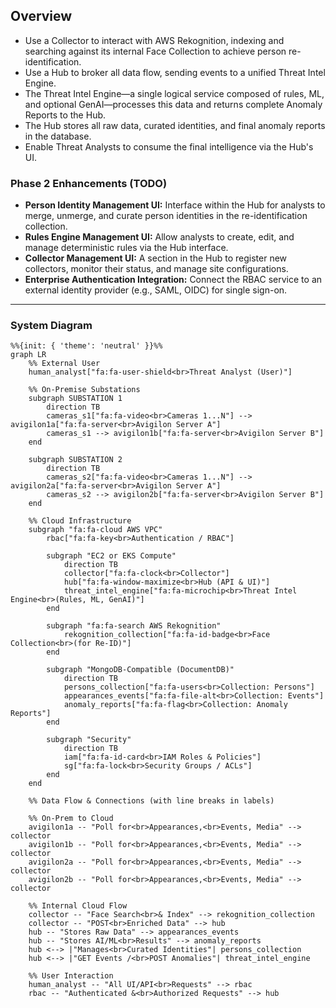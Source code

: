 ## Overview
- Use a Collector to interact with AWS Rekognition, indexing and searching against its internal Face Collection to achieve person re-identification.
- Use a Hub to broker all data flow, sending events to a unified Threat Intel Engine.
- The Threat Intel Engine—a single logical service composed of rules, ML, and optional GenAI—processes this data and returns complete Anomaly Reports to the Hub.
- The Hub stores all raw data, curated identities, and final anomaly reports in the database.
- Enable Threat Analysts to consume the final intelligence via the Hub's UI.

### Phase 2 Enhancements (TODO)

- **Person Identity Management UI:** Interface within the Hub for analysts to merge, unmerge, and curate person identities in the re-identification collection.
- **Rules Engine Management UI:** Allow analysts to create, edit, and manage deterministic rules via the Hub interface.
- **Collector Management UI:** A section in the Hub to register new collectors, monitor their status, and manage site configurations.
- **Enterprise Authentication Integration:** Connect the RBAC service to an external identity provider (e.g., SAML, OIDC) for single sign-on.

---

### System Diagram

```mermaid
%%{init: { 'theme': 'neutral' }}%%
graph LR
    %% External User
    human_analyst["fa:fa-user-shield<br>Threat Analyst (User)"]

    %% On-Premise Substations
    subgraph SUBSTATION 1
        direction TB
        cameras_s1["fa:fa-video<br>Cameras 1...N"] --> avigilon1a["fa:fa-server<br>Avigilon Server A"]
        cameras_s1 --> avigilon1b["fa:fa-server<br>Avigilon Server B"]
    end

    subgraph SUBSTATION 2
        direction TB
        cameras_s2["fa:fa-video<br>Cameras 1...N"] --> avigilon2a["fa:fa-server<br>Avigilon Server A"]
        cameras_s2 --> avigilon2b["fa:fa-server<br>Avigilon Server B"]
    end

    %% Cloud Infrastructure
    subgraph "fa:fa-cloud AWS VPC"
        rbac["fa:fa-key<br>Authentication / RBAC"]
        
        subgraph "EC2 or EKS Compute"
            direction TB
            collector["fa:fa-clock<br>Collector"]
            hub["fa:fa-window-maximize<br>Hub (API & UI)"]
            threat_intel_engine["fa:fa-microchip<br>Threat Intel Engine<br>(Rules, ML, GenAI)"]
        end

        subgraph "fa:fa-search AWS Rekognition"
            rekognition_collection["fa:fa-id-badge<br>Face Collection<br>(for Re-ID)"]
        end

        subgraph "MongoDB-Compatible (DocumentDB)"
            direction TB
            persons_collection["fa:fa-users<br>Collection: Persons"]
            appearances_events["fa:fa-file-alt<br>Collection: Events"]
            anomaly_reports["fa:fa-flag<br>Collection: Anomaly Reports"]
        end
        
        subgraph "Security"
            direction TB
            iam["fa:fa-id-card<br>IAM Roles & Policies"]
            sg["fa:fa-lock<br>Security Groups / ACLs"]
        end
    end

    %% Data Flow & Connections (with line breaks in labels)

    %% On-Prem to Cloud
    avigilon1a -- "Poll for<br>Appearances,<br>Events, Media" --> collector
    avigilon1b -- "Poll for<br>Appearances,<br>Events, Media" --> collector
    avigilon2a -- "Poll for<br>Appearances,<br>Events, Media" --> collector
    avigilon2b -- "Poll for<br>Appearances,<br>Events, Media" --> collector

    %% Internal Cloud Flow
    collector -- "Face Search<br>& Index" --> rekognition_collection
    collector -- "POST<br>Enriched Data" --> hub
    hub -- "Stores Raw Data" --> appearances_events
    hub -- "Stores AI/ML<br>Results" --> anomaly_reports
    hub <--> |"Manages<br>Curated Identities"| persons_collection
    hub <--> |"GET Events /<br>POST Anomalies"| threat_intel_engine

    %% User Interaction
    human_analyst -- "All UI/API<br>Requests" --> rbac
    rbac -- "Authenticated &<br>Authorized Requests" --> hub
